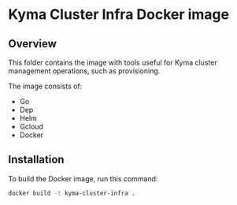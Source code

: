 # Kyma Cluster Infra Docker image

## Overview

This folder contains the image with tools useful for Kyma cluster management operations, such as provisioning.

The image consists of:
- Go
- Dep
- Helm
- Gcloud
- Docker

## Installation

To build the Docker image, run this command:

```bash
docker build -t kyma-cluster-infra .
```
